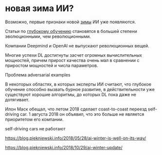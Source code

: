 # новая зима ИИ?
Возможно, первые признаки новой [зимы](%D0%B7%D0%B8%D0%BC%D0%B0%20%D0%98%D0%98) ИИ уже появляются.

Статьи по [глубокому обучению](%D0%B3%D0%BB%D1%83%D0%B1%D0%BE%D0%BA%D0%BE%D0%B5%20%D0%BE%D0%B1%D1%83%D1%87%D0%B5%D0%BD%D0%B8%D0%B5) становятся в большей степени эволюционными, чем революционными.

Компании Deepmind и OpenAI не выпускают революционных вещей.

Многие успехи DL достигнуты засчет огромных вычислительных мощностей, причем прирост качества очень мал в сравнении с приростом мощностей и числа параметров.

Проблема adversarial examples

В некоторых областях, в которых эксперты ИИ считают, что глубокое обучение способно вызвать бурное развитие, в действительности уже существуют хорошие алгоритмы, до которых DL пока даже не дотягивает.

Илон Маск обещал, что летом 2018 сделает coast-to-coast переезд self-driving car. 1 августа 2018 он объявил, что это больше не является приоритетом его компании.

self-driving cars не работают

https://blog.piekniewski.info/2018/05/28/ai-winter-is-well-on-its-way/

https://blog.piekniewski.info/2018/10/29/ai-winter-update/